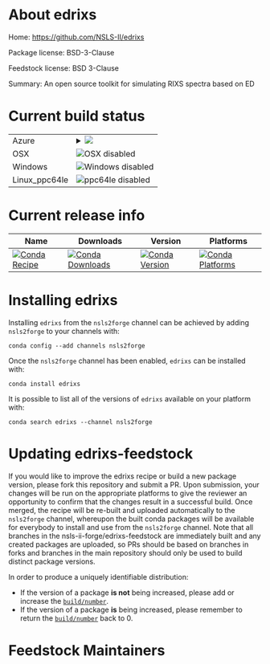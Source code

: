About edrixs
============

Home: https://github.com/NSLS-II/edrixs

Package license: BSD-3-Clause

Feedstock license: BSD 3-Clause

Summary: An open source toolkit for simulating RIXS spectra based on ED



Current build status
====================


<table>
    
  <tr>
    <td>Azure</td>
    <td>
      <details>
        <summary>
          <a href="https://dev.azure.com/nsls2forge/nsls2forge/_build/latest?definitionId=172&branchName=master">
            <img src="https://dev.azure.com/nsls2forge/nsls2forge/_apis/build/status/edrixs-feedstock?branchName=master">
          </a>
        </summary>
        <table>
          <thead><tr><th>Variant</th><th>Status</th></tr></thead>
          <tbody><tr>
              <td>linux_python3.6</td>
              <td>
                <a href="https://dev.azure.com/nsls2forge/nsls2forge/_build/latest?definitionId=172&branchName=master">
                  <img src="https://dev.azure.com/nsls2forge/nsls2forge/_apis/build/status/edrixs-feedstock?branchName=master&jobName=linux&configuration=linux_python3.6" alt="variant">
                </a>
              </td>
            </tr><tr>
              <td>linux_python3.7</td>
              <td>
                <a href="https://dev.azure.com/nsls2forge/nsls2forge/_build/latest?definitionId=172&branchName=master">
                  <img src="https://dev.azure.com/nsls2forge/nsls2forge/_apis/build/status/edrixs-feedstock?branchName=master&jobName=linux&configuration=linux_python3.7" alt="variant">
                </a>
              </td>
            </tr>
          </tbody>
        </table>
      </details>
    </td>
  </tr>
  <tr>
    <td>OSX</td>
    <td>
      <img src="https://img.shields.io/badge/OSX-disabled-lightgrey.svg" alt="OSX disabled">
    </td>
  </tr>
  <tr>
    <td>Windows</td>
    <td>
      <img src="https://img.shields.io/badge/Windows-disabled-lightgrey.svg" alt="Windows disabled">
    </td>
  </tr>
  <tr>
    <td>Linux_ppc64le</td>
    <td>
      <img src="https://img.shields.io/badge/ppc64le-disabled-lightgrey.svg" alt="ppc64le disabled">
    </td>
  </tr>
</table>

Current release info
====================

| Name | Downloads | Version | Platforms |
| --- | --- | --- | --- |
| [![Conda Recipe](https://img.shields.io/badge/recipe-edrixs-green.svg)](https://anaconda.org/nsls2forge/edrixs) | [![Conda Downloads](https://img.shields.io/conda/dn/nsls2forge/edrixs.svg)](https://anaconda.org/nsls2forge/edrixs) | [![Conda Version](https://img.shields.io/conda/vn/nsls2forge/edrixs.svg)](https://anaconda.org/nsls2forge/edrixs) | [![Conda Platforms](https://img.shields.io/conda/pn/nsls2forge/edrixs.svg)](https://anaconda.org/nsls2forge/edrixs) |

Installing edrixs
=================

Installing `edrixs` from the `nsls2forge` channel can be achieved by adding `nsls2forge` to your channels with:

```
conda config --add channels nsls2forge
```

Once the `nsls2forge` channel has been enabled, `edrixs` can be installed with:

```
conda install edrixs
```

It is possible to list all of the versions of `edrixs` available on your platform with:

```
conda search edrixs --channel nsls2forge
```




Updating edrixs-feedstock
=========================

If you would like to improve the edrixs recipe or build a new
package version, please fork this repository and submit a PR. Upon submission,
your changes will be run on the appropriate platforms to give the reviewer an
opportunity to confirm that the changes result in a successful build. Once
merged, the recipe will be re-built and uploaded automatically to the
`nsls2forge` channel, whereupon the built conda packages will be available for
everybody to install and use from the `nsls2forge` channel.
Note that all branches in the nsls-ii-forge/edrixs-feedstock are
immediately built and any created packages are uploaded, so PRs should be based
on branches in forks and branches in the main repository should only be used to
build distinct package versions.

In order to produce a uniquely identifiable distribution:
 * If the version of a package **is not** being increased, please add or increase
   the [``build/number``](https://conda.io/docs/user-guide/tasks/build-packages/define-metadata.html#build-number-and-string).
 * If the version of a package **is** being increased, please remember to return
   the [``build/number``](https://conda.io/docs/user-guide/tasks/build-packages/define-metadata.html#build-number-and-string)
   back to 0.

Feedstock Maintainers
=====================


